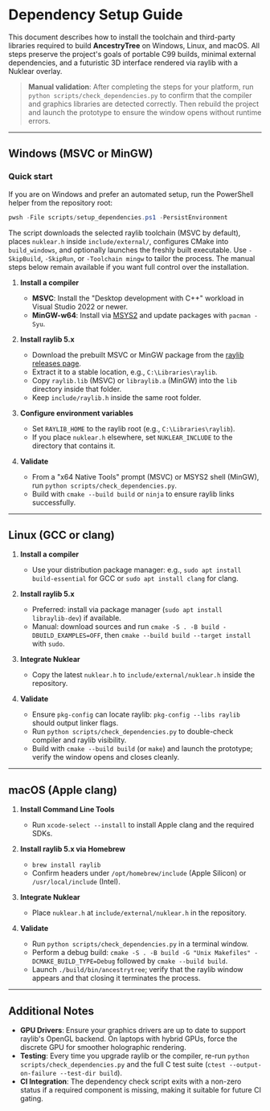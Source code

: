 # Dependency Setup Guide

This document describes how to install the toolchain and third-party libraries required to build **AncestryTree** on Windows, Linux, and macOS. All steps preserve the project's goals of portable C99 builds, minimal external dependencies, and a futuristic 3D interface rendered via raylib with a Nuklear overlay.

> **Manual validation**: After completing the steps for your platform, run `python scripts/check_dependencies.py` to confirm that the compiler and graphics libraries are detected correctly. Then rebuild the project and launch the prototype to ensure the window opens without runtime errors.

---

## Windows (MSVC or MinGW)

### Quick start

If you are on Windows and prefer an automated setup, run the PowerShell helper from the repository root:

```powershell
pwsh -File scripts/setup_dependencies.ps1 -PersistEnvironment
```

The script downloads the selected raylib toolchain (MSVC by default), places `nuklear.h` inside `include/external/`, configures CMake into `build_windows`, and optionally launches the freshly built executable. Use `-SkipBuild`, `-SkipRun`, or `-Toolchain mingw` to tailor the process. The manual steps below remain available if you want full control over the installation.

1. **Install a compiler**

   - **MSVC**: Install the "Desktop development with C++" workload in Visual Studio 2022 or newer.
   - **MinGW-w64**: Install via [MSYS2](https://www.msys2.org/) and update packages with `pacman -Syu`.

2. **Install raylib 5.x**

   - Download the prebuilt MSVC or MinGW package from the [raylib releases page](https://github.com/raysan5/raylib/releases).
   - Extract it to a stable location, e.g., `C:\Libraries\raylib`.
   - Copy `raylib.lib` (MSVC) or `libraylib.a` (MinGW) into the `lib` directory inside that folder.
   - Keep `include/raylib.h` inside the same root folder.

3. **Configure environment variables**

   - Set `RAYLIB_HOME` to the raylib root (e.g., `C:\Libraries\raylib`).
   - If you place `nuklear.h` elsewhere, set `NUKLEAR_INCLUDE` to the directory that contains it.

4. **Validate**
   - From a "x64 Native Tools" prompt (MSVC) or MSYS2 shell (MinGW), run `python scripts/check_dependencies.py`.
   - Build with `cmake --build build` or `ninja` to ensure raylib links successfully.

---

## Linux (GCC or clang)

1. **Install a compiler**

   - Use your distribution package manager: e.g., `sudo apt install build-essential` for GCC or `sudo apt install clang` for clang.

2. **Install raylib 5.x**

   - Preferred: install via package manager (`sudo apt install libraylib-dev`) if available.
   - Manual: download sources and run `cmake -S . -B build -DBUILD_EXAMPLES=OFF`, then `cmake --build build --target install` with `sudo`.

3. **Integrate Nuklear**

   - Copy the latest `nuklear.h` to `include/external/nuklear.h` inside the repository.

4. **Validate**
   - Ensure `pkg-config` can locate raylib: `pkg-config --libs raylib` should output linker flags.
   - Run `python scripts/check_dependencies.py` to double-check compiler and raylib visibility.
   - Build with `cmake --build build` (or `make`) and launch the prototype; verify the window opens and closes cleanly.

---

## macOS (Apple clang)

1. **Install Command Line Tools**

   - Run `xcode-select --install` to install Apple clang and the required SDKs.

2. **Install raylib 5.x via Homebrew**

   - `brew install raylib`
   - Confirm headers under `/opt/homebrew/include` (Apple Silicon) or `/usr/local/include` (Intel).

3. **Integrate Nuklear**

   - Place `nuklear.h` at `include/external/nuklear.h` in the repository.

4. **Validate**
   - Run `python scripts/check_dependencies.py` in a terminal window.
   - Perform a debug build: `cmake -S . -B build -G "Unix Makefiles" -DCMAKE_BUILD_TYPE=Debug` followed by `cmake --build build`.
   - Launch `./build/bin/ancestrytree`; verify that the raylib window appears and that closing it terminates the process.

---

## Additional Notes

- **GPU Drivers**: Ensure your graphics drivers are up to date to support raylib's OpenGL backend. On laptops with hybrid GPUs, force the discrete GPU for smoother holographic rendering.
- **Testing**: Every time you upgrade raylib or the compiler, re-run `python scripts/check_dependencies.py` and the full C test suite (`ctest --output-on-failure --test-dir build`).
- **CI Integration**: The dependency check script exits with a non-zero status if a required component is missing, making it suitable for future CI gating.
